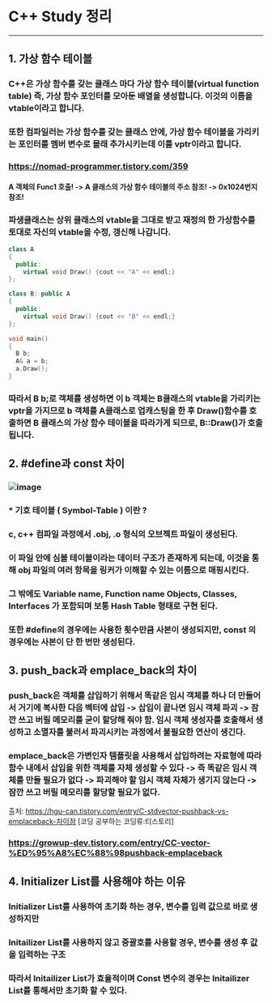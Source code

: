 # C++ Study 정리
----
## 1. 가상 함수 테이블

### C++은 가상 함수를 갖는 클래스 마다 가상 함수 테이블(virtual function table) 즉, 가상 함수 포인터를 모아둔 배열을 생성합니다. 이것의 이름을 vtable이라고 합니다.
### 또한 컴파일러는 가상 함수를 갖는 클래스 안에, 가상 함수 테이블을 가리키는 포인터를 멤버 변수로 몰래 추가시키는데 이를 vptr이라고 합니다.
### <https://nomad-programmer.tistory.com/359>
#### A 객체의 Func1 호출! -> A 클래스의 가상 함수 테이블의 주소 참조! -> 0x1024번지 참조!
### 파생클래스는 상위 클래스의 vtable을 그대로 받고 재정의 한 가상함수를 토대로 자신의 vtable을 수정, 갱신해 나갑니다. 
```cpp
class A
{
  public: 
    virtual void Draw() {cout << "A" << endl;}
};

class B: public A
{
  public:
    virtual void Draw() {cout << "B" << endl;}
};

void main()
{
  B b;
  A& a = b;
  a.Draw();
}
```
### 따라서 B b;로 객체를 생성하면 이 b 객체는 B클래스의 vtable을 가리키는 vptr을 가지므로 b 객체를 A클래스로 업캐스팅을 한 후 Draw()함수를 호출하면 B 클래스의 가상 함수 테이블을 따라가게 되므로, B::Draw()가 호출됩니다.

## 2. #define과 const 차이
### ![image](https://github.com/ParkGY94/NEPro/assets/59813824/3fb19dc3-9393-4094-bf76-952c5f803b14)
### * 기호 테이블 ( Symbol-Table ) 이란 ?
### c, c++ 컴파일 과정에서 .obj, .o 형식의 오브젝트 파일이 생성된다.
### 이 파일 안에 심볼 테이블이라는 데이터 구조가 존재하게 되는데, 이것을 통해 obj 파일의 여러 항목을 링커가 이해할 수 있는 이름으로 매핑시킨다.
### 그 밖에도 Variable name, Function name Objects, Classes, Interfaces 가 포함되며 보통 Hash Table 형태로 구현 된다. 
### 또한 #define의 경우에는 사용한 횟수만큼 사본이 생성되지만, const 의 경우에는 사본이 단 한 번만 생성된다.

## 3. push_back과 emplace_back의 차이
### push_back은 객체를 삽입하기 위해서 똑같은 임시 객체를 하나 더 만들어서 거기에 복사한 다음 벡터에 삽입 -> 삽입이 끝나면 임시 객체 파괴 -> 잠깐 쓰고 버릴 메모리를 굳이 할당해 줘야 함. 임시 객체 생성자를 호출해서 생성하고 소멸자를 불러서 파괴시키는 과정에서 불필요한 연산이 생긴다.
### emplace_back은 가변인자 템플릿을 사용해서 삽입하려는 자료형에 따라 함수 내에서 삽입을 위한 객체를 자체 생성할 수 있다 -> 즉 똑같은 임시 객체를 만들 필요가 없다 -> 파괴해야 할 임시 객체 자체가 생기지 않는다 -> 잠깐 쓰고 버릴 메모리를 할당할 필요가 없다.
출처: https://hgu-can.tistory.com/entry/C-stdvector-pushback-vs-emplaceback-차이점 [코딩 공부하는 코딩류:티스토리]
### <https://growup-dev.tistory.com/entry/CC-vector-%ED%95%A8%EC%88%98pushback-emplaceback>

## 4. Initializer List를 사용해야 하는 이유
### Initializer List를 사용하여 초기화 하는 경우, 변수를 입력 값으로 바로 생성하지만
### Initailizer List를 사용하지 않고 중괄호를 사용할 경우, 변수를 생성 후 값을 입력하는 구조
### 따라서 Initailizer List가 효율적이며 Const 변수의 경우는 Initailizer List를 통해서만 초기화 할 수 있다.
